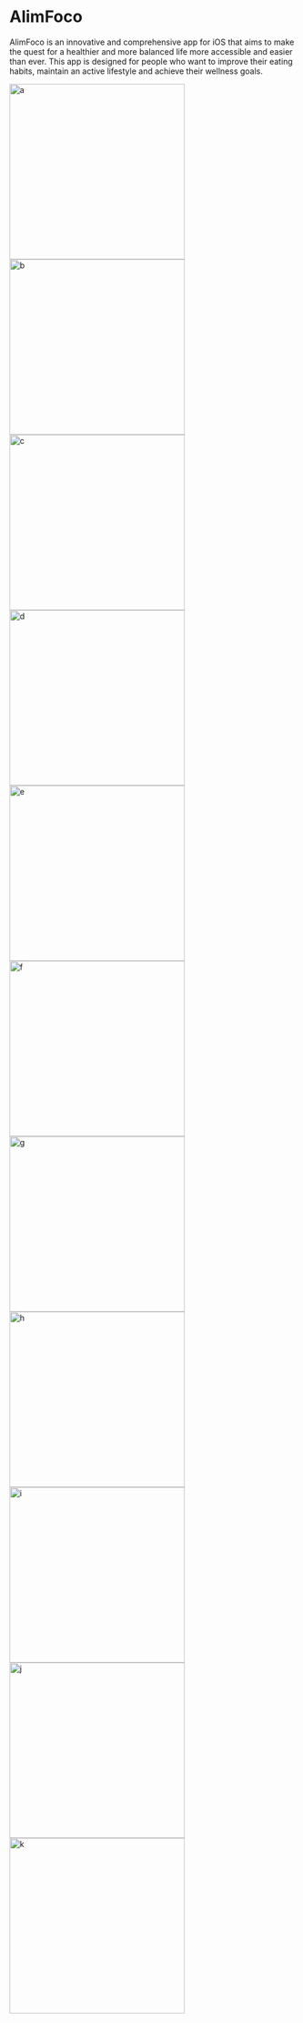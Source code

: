 # AlimFoco
AlimFoco is an innovative and comprehensive app for iOS that aims to make the quest for a healthier and more balanced life more accessible and easier than ever. This app is designed for people who want to improve their eating habits, maintain an active lifestyle and achieve their wellness goals.


<img width="308" alt="a" src="https://github.com/ana-ra/AlimFoco/assets/69095817/03385f29-752b-48be-8110-123d5437fda6">
<img width="308" alt="b" src="https://github.com/ana-ra/AlimFoco/assets/69095817/c2f877bb-6d38-4a5c-8223-79b477070002">
<img width="308" alt="c" src="https://github.com/ana-ra/AlimFoco/assets/69095817/c95e8793-1bcb-44ac-9699-1a00b3ae9400">
<img width="308" alt="d" src="https://github.com/ana-ra/AlimFoco/assets/69095817/fa78fe64-4962-441a-8a9f-a7dd5ea2c950">
<img width="308" alt="e" src="https://github.com/ana-ra/AlimFoco/assets/69095817/c4f1ea27-b69c-4509-a97e-f1d56a326aaa">
<img width="308" alt="f" src="https://github.com/ana-ra/AlimFoco/assets/69095817/c3409003-d1ed-44cc-adfd-d5ccf60d93f3">
<img width="308" alt="g" src="https://github.com/ana-ra/AlimFoco/assets/69095817/05ba3dc3-4ee1-4c3f-91a9-8e9125824df3">
<img width="308" alt="h" src="https://github.com/ana-ra/AlimFoco/assets/69095817/778c710c-9364-42eb-b215-f764742a67fd">
<img width="308" alt="i" src="https://github.com/ana-ra/AlimFoco/assets/69095817/0f224757-765e-4076-95a8-54952a3ea342">
<img width="308" alt="j" src="https://github.com/ana-ra/AlimFoco/assets/69095817/1db506da-2e3f-4ab2-84f5-22933b4ea85d">
<img width="308" alt="k" src="https://github.com/ana-ra/AlimFoco/assets/69095817/ed4338d3-40de-46c1-8c5c-3d58d6192e17">
